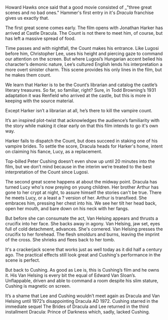 Howard Hawks once said that a good movie consisted of _"three great scenes and no bad ones." Hammer's first entry in it's _Dracula_ franchise gives us exactly that.

The first great scene comes early. The film opens with Jonathan Harker has arrived at Castle Dracula. The Count is not there to meet him, of course, but has left a massive spread of food.

Time passes and with nightfall, the Count makes his entrance. Like Lugosi before him, Christopher Lee, uses his height and piercing gaze to command our attention on the screen. But where Lugosi’s Hungarian accent belied his character’s demonic nature, Lee’s cultured English lends his interpretation a more overt sinister charm. This scene provides his only lines in the film, but he makes them count.

We learn that Harker is to be the Count’s librarian and catalog the castle’s literary treasures.
So far, so familiar, right? Sure, in Todd Browning’s 1931 adaptation it was Renfield who arrived at the castle, but this is more in keeping with the source material.

Except Harker isn’t a librarian at all, he’s there to kill the vampire count.

It’s an inspired plot-twist that acknowledges the audience’s familiarity with the story while making it clear early on that this film intends to go it's own way.

Harker fails to dispatch the Count, but does succeed in staking one of his vampire brides. To settle the score, Dracula heads for Harker's home, intent on claiming his fiance, Lucy, as a replacement.

Top-billed Peter Cushing doesn’t even show up until 20 minutes into the film, but we don’t mind because in the interim we’re treated to the best interpretation of the Count since Lugosi.

The second great scene happens at about the midway point. Dracula has turned Lucy who's now preying on young children. Her brother Arthur has gone to her crypt at night, to assure himself the stories can't be true. There he meets Lucy, or a least a ? version of her. Arthur is transfixed. She embraces him, pressing her chest into his. We see her tilt her head back, open her mouth, and bare down on his neck with her fangs.

But before she can consumate the act, Van Helsing appears and thrusts a crucifix into her face. She backs away in agony. Van Helsing, jaw set, eyes full of cold detachment, advances. She's cornered. Van Helsing presses the crucifix to her forehead. The flesh smoldurs and burns, leaving the imprint of the cross. She shrieks and flees back to her tomb.

It's a crackerjack scene that works just as well today as it did half a century ago. The practical effects still look great and Cushing's performance in the scene is perfect.

But back to Cushing. As good as Lee is, this is Cushing’s film and he owns it. His Van Helsing is every bit the equal of Edward Van Sloan’s. Unflappable, driven and able to command a room despite his slim stature, Cushing is magnetic on screen.

It’s a shame that Lee and Cushing wouldn’t meet again as Dracula and Van Helsing until 1972’s disappointing Dracula AD 1972. Cushing starred in the immediate sequel The Brides of Dracula and Lee returned in the third installment Dracula: Prince of Darkness which, sadly, lacked Cushing.
